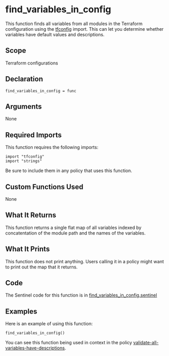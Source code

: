 # find_variables_in_config
This function finds all variables from all modules in the Terraform configuration using the [tfconfig](https://www.terraform.io/docs/enterprise/sentinel/import/tfconfig.html) import. This can let you determine whether variables have default values and descriptions.

## Scope
Terraform configurations

## Declaration
`find_variables_in_config = func`

## Arguments
None

## Required Imports
This function requires the following imports:
```
import "tfconfig"
import "strings"
```
Be sure to include them in any policy that uses this function.

## Custom Functions Used
None

## What It Returns
This function returns a single flat map of all variables indexed by concatentation of the module path and the names of the variables.

## What It Prints
This function does not print anything. Users calling it in a policy might want to print out the map that it returns.

## Code
The Sentinel code for this function is in [find_variables_in_config.sentinel](./find_variables_in_config.sentinel)

## Examples
Here is an example of using this function:
```
find_variables_in_config()

```
You can see this function being used in context in the policy [validate-all-variables-have-descriptions](../../cloud-agnostic/validate-all-variables-have-descriptions.sentinel).

